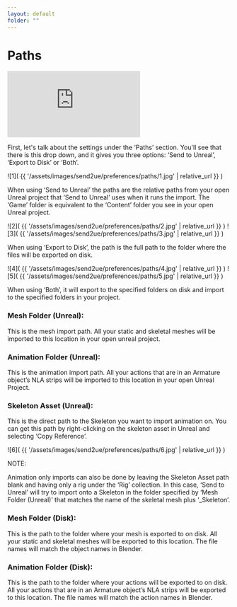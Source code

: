 ```yaml
---
layout: default
folder: ""
---
```


# Paths
<iframe src="https://www.youtube.com/embed/oVIKQVbXgbY" frameborder="0" allow="accelerometer; autoplay; clipboard-write; encrypted-media; gyroscope; picture-in-picture" allowfullscreen></iframe>



First, let's talk about the settings under the ‘Paths’ section. You'll see that there is this drop down, and it gives you three options: ‘Send to Unreal’, ‘Export to Disk’ or ‘Both’. 

![1]( {{ '/assets/images/send2ue/preferences/paths/1.jpg' | relative_url }} )

When using ‘Send to Unreal’ the paths are the relative paths from your open Unreal project that ‘Send to Unreal’ uses when it runs the import. The ‘Game’ folder is equivalent to the ‘Content’ folder you see in your open Unreal project.

![2]( {{ '/assets/images/send2ue/preferences/paths/2.jpg' | relative_url }} )
![3]( {{ '/assets/images/send2ue/preferences/paths/3.jpg' | relative_url }} )

When using ‘Export to Disk’, the path is the full path to the folder where the files will be exported on disk.

![4]( {{ '/assets/images/send2ue/preferences/paths/4.jpg' | relative_url }} )
![5]( {{ '/assets/images/send2ue/preferences/paths/5.jpg' | relative_url }} )

When using ‘Both’, it will export to the specified folders on disk and import to the specified folders in your project.

### Mesh Folder (Unreal):

This is the mesh import path. All your static and skeletal meshes will be imported to this location in your open unreal project.  


### Animation Folder (Unreal):

This is the animation import path. All your actions that are in an Armature object’s NLA strips will be imported to this location in your open Unreal Project.


### Skeleton Asset (Unreal):

This is the direct path to the Skeleton you want to import animation on. You can get this path by right-clicking on the skeleton asset in Unreal and selecting ‘Copy Reference’.

![6]( {{ '/assets/images/send2ue/preferences/paths/6.jpg' | relative_url }} )

NOTE:

Animation only imports can also be done by leaving the Skeleton Asset path blank and having only a rig under the ‘Rig’ collection.  In this case, ‘Send to Unreal’ will try to import onto a Skeleton in the folder specified by ‘Mesh Folder (Unreal)’ that matches the name of the skeletal mesh plus ‘_Skeleton’.

### Mesh Folder (Disk):

This is the path to the folder where your mesh is exported to on disk. All your static and skeletal meshes will be exported to this location. The file names will match the object names in Blender.


### Animation Folder (Disk):

This is the path to the folder where your actions will be exported to on disk. All your actions that are in an Armature object’s NLA strips will be exported to this location. The file names will match the action names in Blender.